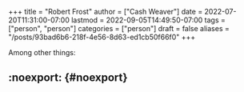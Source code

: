 +++
title = "Robert Frost"
author = ["Cash Weaver"]
date = 2022-07-20T11:31:00-07:00
lastmod = 2022-09-05T14:49:50-07:00
tags = ["person", "person"]
categories = ["person"]
draft = false
aliases = "/posts/93bad6b6-218f-4e56-8d63-ed1cb50f66f0"
+++

Among other things:


## :noexport: {#noexport}
